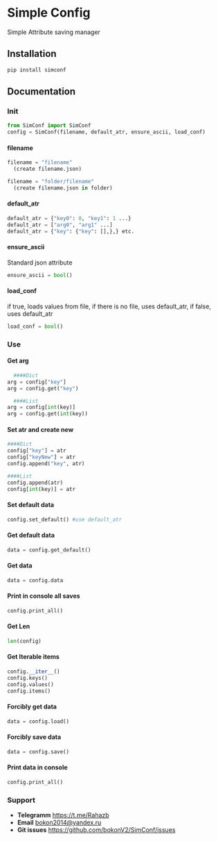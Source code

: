 # Simple Config
 Simple Attribute saving manager


## Installation

```bash
pip install simconf
```

## Documentation
### Init
```python
from SimConf import SimConf
config = SimConf(filename, default_atr, ensure_ascii, load_conf)
```
#### filename
```python
filename = "filename"
  (create filename.json)

filename = "folder/filename"
  (create filename.json in folder)
```

#### default_atr
```python
default_atr = {"key0": 0, "key1": 1 ...}
default_atr = ["arg0", "arg1" ...]
default_atr = {"key": {"key": [],},} etс.
```

#### ensure_ascii
 Standard json attribute
```python
ensure_ascii = bool()
```

#### load_conf
  if true, loads values from file, if there is no file, uses default_atr,
  if false, uses default_atr
```python
load_conf = bool()
```

### Use

#### Get arg
```python
  ####Dict
arg = config["key"]
arg = config.get("key")

  ####List
arg = config[int(key)]
arg = config.get(int(key))
```

#### Set atr and create new
```python
####Dict
config["key"] = atr
config["keyNew"] = atr
config.append("key", atr)

####List
config.append(atr)
config[int(key)] = atr
```

#### Set default data
```python
config.set_default() #use default_atr
```

#### Get default data
```python
data = config.get_default()
```

#### Get data
```python
data = config.data
```

#### Print in console all saves
```python
config.print_all()
```

#### Get Len
```python
len(config)
```

#### Get Iterable items
```python
config.__iter__()
config.keys()
config.values()
config.items()
```

#### Forcibly get data
```python
data = config.load()
```

#### Forcibly save data
```python
data = config.save()
```

#### Print data in console
```python
config.print_all()
```

### Support
 - **Telegramm** https://t.me/Rahazb
 - **Email** bokon2014@yandex.ru
 - **Git issues** https://github.com/bokonV2/SimConf/issues
